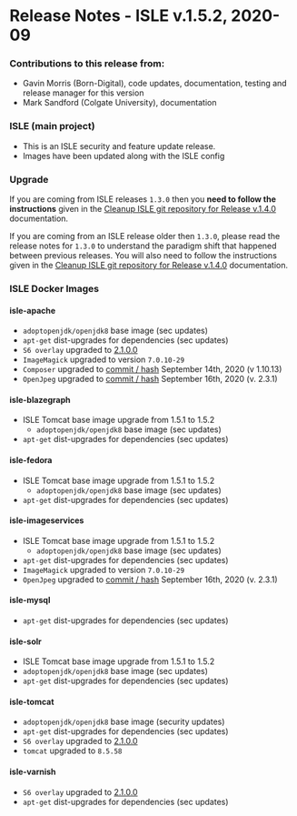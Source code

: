 # Release Notes - ISLE v.1.5.2, 2020-09

### Contributions to this release from:

* Gavin Morris (Born-Digital), code updates, documentation, testing and release manager for this version
* Mark Sandford (Colgate University), documentation


### ISLE (main project)

* This is an ISLE security and feature update release.  
* Images have been updated along with the ISLE config

### Upgrade

If you are coming from ISLE releases `1.3.0` then you **need to follow the instructions** given in the [Cleanup ISLE git repository for Release v.1.4.0](https://islandora-collaboration-group.github.io/ISLE/cookbook-recipes/isle-v140-git-cleanup/) documentation.

If you are coming from an ISLE release older then `1.3.0`, please read the release notes for `1.3.0` to understand the paradigm shift that happened between previous releases. You will also need to follow the instructions given in the [Cleanup ISLE git repository for Release v.1.4.0](https://islandora-collaboration-group.github.io/ISLE/cookbook-recipes/isle-v140-git-cleanup/) documentation.

### ISLE Docker Images

#### isle-apache

* `adoptopenjdk/openjdk8` base image (sec updates)
* `apt-get` dist-upgrades for dependencies (sec updates)
* `S6 overlay` upgraded to [2.1.0.0](https://github.com/just-containers/s6-overlay/releases/tag/v2.1.0.0)
* `ImageMagick` upgraded to version `7.0.10-29`
* `Composer` upgraded to [commit / hash](https://github.com/composer/composer/commit/bd2f321527c963475068e47856547e15fb5992e7) September 14th, 2020 (v 1.10.13)
* `OpenJpeg` upgraded to [commit / hash](https://github.com/uclouvain/openjpeg/commit/0f16986738725799237548ce6a2ea12516850e72) September 16th, 2020 (v. 2.3.1)

#### isle-blazegraph

* ISLE Tomcat base image upgrade from 1.5.1 to 1.5.2
  * `adoptopenjdk/openjdk8` base image (sec updates)
* `apt-get` dist-upgrades for dependencies (sec updates)

#### isle-fedora

* ISLE Tomcat base image upgrade from 1.5.1 to 1.5.2
  * `adoptopenjdk/openjdk8` base image (sec updates)
* `apt-get` dist-upgrades for dependencies (sec updates)

#### isle-imageservices

* ISLE Tomcat base image upgrade from 1.5.1 to 1.5.2
  * `adoptopenjdk/openjdk8` base image (sec updates)
* `apt-get` dist-upgrades for dependencies (sec updates)
* `ImageMagick` upgraded to version `7.0.10-29`
* `OpenJpeg` upgraded to [commit / hash](https://github.com/uclouvain/openjpeg/commit/0f16986738725799237548ce6a2ea12516850e72) September 16th, 2020 (v. 2.3.1)  

#### isle-mysql

* `apt-get` dist-upgrades for dependencies (sec updates)

#### isle-solr

* ISLE Tomcat base image upgrade from 1.5.1 to 1.5.2
* `adoptopenjdk/openjdk8` base image (sec updates)
* `apt-get` dist-upgrades for dependencies (sec updates)

#### isle-tomcat

* `adoptopenjdk/openjdk8` base image (security updates)
* `apt-get` dist-upgrades for dependencies (sec updates)
* `S6 overlay` upgraded to [2.1.0.0](https://github.com/just-containers/s6-overlay/releases/tag/v2.1.0.0)
* `tomcat` upgraded to `8.5.58`

#### isle-varnish

* `S6 overlay` upgraded to [2.1.0.0](https://github.com/just-containers/s6-overlay/releases/tag/v2.1.0.0)
* `apt-get` dist-upgrades for dependencies (sec updates)
